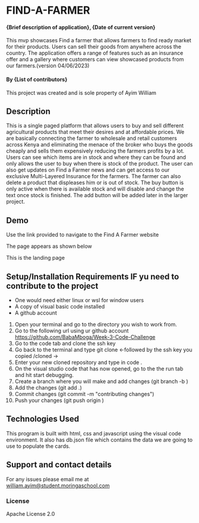 # FIND-A-FARMER

#### {Brief description of application}, {Date of current version}

This mvp showcases Find a farmer that allows farmers to find ready market for their products. Users can sell their goods from anywhere across the country. The application offers a range of features such as an insurance offer and a gallery where customers can view showcased products from our farmers.(version 04/06/2023)

#### By **{List of contributors}**

This project was created and is sole property of Ayim William

## Description

This is a single paged platform that allows users to buy and sell different agricultural products that meet their desires and at affordable prices. We are basically connecting the farmer to wholesale and retail customers across Kenya and eliminating the menace of the broker who buys the goods cheaply and sells them expensively reducing the farmers profits by a lot. Users can see which items are in stock and where they can be found and only allows the user to buy when there is stock of the product. The user can also get updates on Find a Farmer news and can get access to our exclusive Multi-Layered Insurance for the farmers. The farmer can also delete a product that displeases him or is out of stock. The buy button is only active when there is available stock and will disable and change the text once stock is finished. The add button will be added later in the larger project.

## Demo

Use the link provided to navigate to the Find A Farmer website

The page appears as shown below

This is the landing page

## Setup/Installation Requirements IF yu need to contribute to the project

- One would need either linux or wsl for window users
- A copy of visual basic code installed
- A github account

1. Open your terminal and go to the directory you wish to work from.
2. Go to the following url using ur github account https://github.com/BabaMboga/Week-3-Code-Challenge
3. Go to the code tab and clone the ssh key
4. Go back to the terminal and type git clone <-followed by the ssh key you copied /cloned ->
5. Enter your new cloned repository and type in code .
6. On the visual studio code that has now opened, go to the the run tab and hit start debugging.
7. Create a branch where you will make and add changes (git branch -b <branchname>)
8. Add the changes (git add .)
9. Commit changes (git commit -m "contributing changes")
10. Push your changes (git push origin <branchname>)

## Technologies Used

This program is built with html, css and javascript using the visual code environment.
It also has db.json file which contains the data we are going to use to populate the cards.

## Support and contact details

For any issues please email me at william.ayim@student.moringaschool.com

### License

Apache License 2.0

